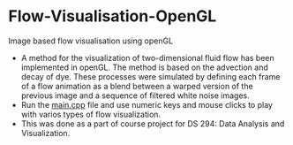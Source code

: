 # Flow-Visualisation-OpenGL
Image based flow visualisation using openGL
* A method for the visualization of two-dimensional fluid flow has been implemented in openGL. The method is based on the advection and decay of dye. These processes were simulated by defining each frame of a flow animation as a blend between a warped version of the previous image and a sequence of filtered white noise images.
* Run the [main.cpp](https://github.com/SwayambhuNathRay/Flow-Visualisation-OpenGL/blob/master/main.cpp) file and use numeric keys and mouse clicks to play with varios types of flow visualization.
* This was done as a part of course project for DS 294: Data Analysis and Visualization.
